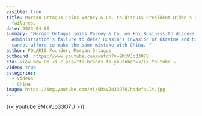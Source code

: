 ```yaml
---
visible: true
title: Morgan Ortagus joins Varney & Co. to discuss President Biden's deterrence
  failures.
date: 2023-04-06
summary: "Morgan Ortagus joins Varney & Co. on Fox Business to discuss the Biden
  Administration's failure to deter Russia's invasion of Ukraine and how we
  cannot afford to make the same mistake with China. "
author: POLARIS Founder, Morgan Ortagus
outbound: https://www.youtube.com/watch?v=9MxVJo33O7U
cta: View Now On <i class="fa-brands fa-youtube"></i> Youtube →
video: true
categories:
  - Videos
  - China
image: https://img.youtube.com/vi/9MxVJo33O7U/hqdefault.jpg
---
```


{{< youtube 9MxVJo33O7U >}}